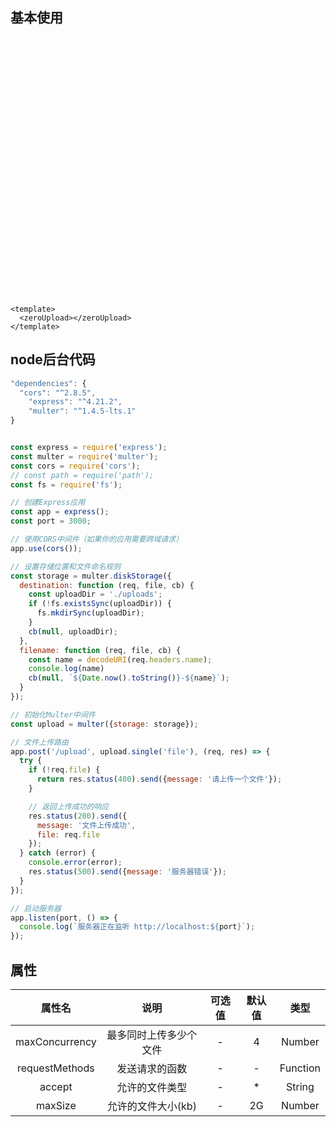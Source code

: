<script setup>
import zeroUpload from "@/upload/zeroUpload.vue";
</script>

## 基本使用

<div style="height: 400px">
<zeroUpload></zeroUpload>
</div>

```vue

<template>
  <zeroUpload></zeroUpload>
</template>

```

## node后台代码

```js
"dependencies": {
  "cors": "^2.8.5",
    "express": "^4.21.2",
    "multer": "^1.4.5-lts.1"
}
```

```js

const express = require('express');
const multer = require('multer');
const cors = require('cors');
// const path = require('path');
const fs = require('fs');

// 创建Express应用
const app = express();
const port = 3000;

// 使用CORS中间件（如果你的应用需要跨域请求）
app.use(cors());

// 设置存储位置和文件命名规则
const storage = multer.diskStorage({
  destination: function (req, file, cb) {
    const uploadDir = './uploads';
    if (!fs.existsSync(uploadDir)) {
      fs.mkdirSync(uploadDir);
    }
    cb(null, uploadDir);
  },
  filename: function (req, file, cb) {
    const name = decodeURI(req.headers.name);
    console.log(name)
    cb(null, `${Date.now().toString()}-${name}`);
  }
});

// 初始化Multer中间件
const upload = multer({storage: storage});

// 文件上传路由
app.post('/upload', upload.single('file'), (req, res) => {
  try {
    if (!req.file) {
      return res.status(400).send({message: '请上传一个文件'});
    }

    // 返回上传成功的响应
    res.status(200).send({
      message: '文件上传成功',
      file: req.file
    });
  } catch (error) {
    console.error(error);
    res.status(500).send({message: '服务器错误'});
  }
});

// 启动服务器
app.listen(port, () => {
  console.log(`服务器正在监听 http://localhost:${port}`);
});
```

## 属性

|      属性名       |     说明      | 可选值 | 默认值 |    类型    |
|:--------------:|:-----------:|:---:|:---:|:--------:|
| maxConcurrency | 最多同时上传多少个文件 |  -  |  4  |  Number  |
| requestMethods |   发送请求的函数   |  -  |  -  | Function |
|     accept     |   允许的文件类型   |  -  |  *  |  String  |
|    maxSize     | 允许的文件大小(kb) |  -  | 2G  |  Number  |


